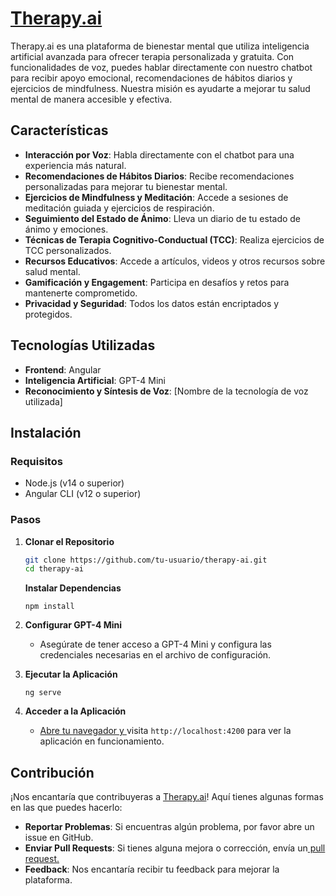 # [Therapy.ai](http://Therapy.ai)

Therapy.ai es una plataforma de bienestar mental que utiliza inteligencia artificial avanzada para ofrecer terapia personalizada y gratuita. Con funcionalidades de voz, puedes hablar directamente con nuestro chatbot para recibir apoyo emocional, recomendaciones de hábitos diarios y ejercicios de mindfulness. Nuestra misión es ayudarte a mejorar tu salud mental de manera accesible y efectiva.

## Características

- **Interacción por Voz**: Habla directamente con el chatbot para una experiencia más natural.
- **Recomendaciones de Hábitos Diarios**: Recibe recomendaciones personalizadas para mejorar tu bienestar mental.
- **Ejercicios de Mindfulness y Meditación**: Accede a sesiones de meditación guiada y ejercicios de respiración.
- **Seguimiento del Estado de Ánimo**: Lleva un diario de tu estado de ánimo y emociones.
- **Técnicas de Terapia Cognitivo-Conductual (TCC)**: Realiza ejercicios de TCC personalizados.
- **Recursos Educativos**: Accede a artículos, videos y otros recursos sobre salud mental.
- **Gamificación y Engagement**: Participa en desafíos y retos para mantenerte comprometido.
- **Privacidad y Seguridad**: Todos los datos están encriptados y protegidos.

## Tecnologías Utilizadas

- **Frontend**: Angular
- **Inteligencia Artificial**: GPT-4 Mini
- **Reconocimiento y Síntesis de Voz**: \[Nombre de la tecnología de voz utilizada\]

## Instalación

### Requisitos

- Node.js (v14 o superior)
- Angular CLI (v12 o superior)

### Pasos

1. **Clonar el Repositorio**

   ```bash
   git clone https://github.com/tu-usuario/therapy-ai.git
   cd therapy-ai
   ```

   **Instalar Dependencias**

   ```
   npm install
   ```

2. **Configurar GPT-4 Mini**

   - Asegúrate de tener acceso a GPT-4 Mini y configura las credenciales necesarias en el archivo de configuración.

3. **Ejecutar la Aplicación**

   ```
   ng serve
   ```

4. **Acceder a la Aplicación**

   - [Abre tu navegador y ](http://localhost:4200)visita `http://localhost:4200` para ver la aplicación en funcionamiento.

## **Contribución**

¡Nos encantaría que contribuyeras a [Therapy.ai](http://Therapy.ai)! Aquí tienes algunas formas en las que puedes hacerlo:

- **Reportar Problemas**: Si encuentras algún problema, por favor abre un issue en GitHub.
- **Enviar Pull Requests**: Si tienes alguna mejora o corrección, envía un[ pull request.](http://request.Feedback)
- **Feedback**: Nos encantaría recibir tu feedback para mejorar la plataforma.

# 